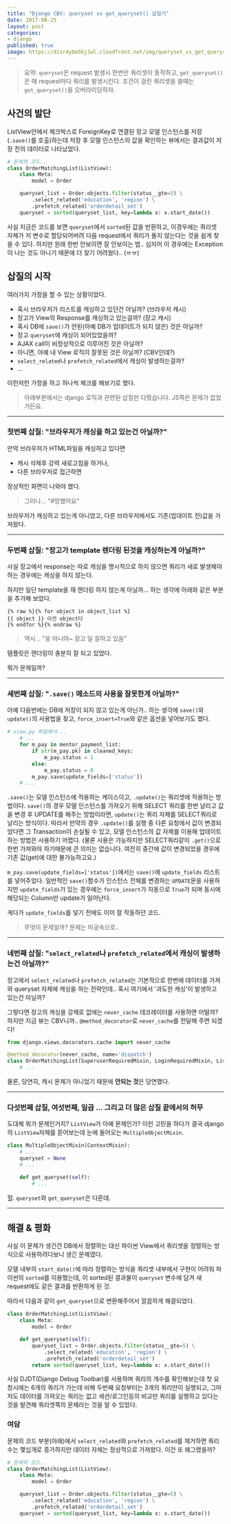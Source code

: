 ```yaml
---
title: "Django CBV: queryset vs get_queryset() 삽질기"
date: 2017-08-25
layout: post
categories:
- django
published: true
image: https://d1sr4ybm5bj1wl.cloudfront.net/img/queryset_vs_get_queryset_on_django_cbv.jpg
---
```


> 요약: `queryset`은 request 발생시 한번만 쿼리셋이 동작하고, `get_queryset()`은 매 request마다 쿼리를 발생시킨다. 조건이 걸린 쿼리셋을 쓸때는 `get_queryset()`을 오버라이딩하자.

## 사건의 발단

ListView안에서 체크박스로 ForeignKey로 연결된 장고 모델 인스턴스를 저장(`.save()`를 호출)하는데 저장 후 모델 인스턴스의 값을 확인하는 뷰에서는 결과값이 저장 전의 데이터로 나타났었다.

```python
# 문제의 코드..
class OrderMatchingList(ListView):
    class Meta:
        model = Order

    queryset_list = Order.objects.filter(status__gte=5) \
        .select_related('education', 'region') \
        .prefetch_related('orderdetail_set')
    queryset = sorted(queryset_list, key=lambda x: x.start_date())
```

사실 지금은 코드를 보면 `queryset`에서 `sorted`된 값을 반환하고, 이경우에는 쿼리셋 자체가 저 변수로 할당되어버려 다음 request에서 쿼리가 돌지 않는다는 것을 쉽게 찾을 수 있다. 하지만 원래 한번 안보이면 잘 안보이는 법.. 심지어 이 경우에는 Exception이 나는 것도 아니기 때문에 더 찾기 어려웠다.. (ㅠㅠ)

## 삽질의 시작

여러가지 가정을 할 수 있는 상황이었다.

- 혹시 브라우저가 리스트를 캐싱하고 있던건 아닐까? (브라우저 캐시)
- 장고가 View의 Response를 캐싱하고 있는걸까? (장고 캐시)
- 혹시 DB에 `save()`가 안된(아예 DB가 업데이트가 되지 않은) 것은 아닐까?
- 장고 `queryset`에 캐싱이 되어있었을까?
- AJAX call이 비정상적으로 이루어진 것은 아닐까?
- 아니면, 아예 내 View 로직이 잘못된 것은 아닐까? (CBV인데?)
- `select_related`나 `prefetch_related`에서 캐싱이 발생하는걸까?
- ...

이런저런 가정을 하고 하나씩 체크를 해보기로 했다.

> 아래부분에서는 django 로직과 관련된 삽질만 다뤘습니다. JS쪽은 문제가 없었거든요.

---

### 첫번째 삽질: "브라우저가 캐싱을 하고 있는건 아닐까?"

만약 브라우저가 HTML파일을 캐싱하고 있다면

- 캐시 삭제후 강력 새로고침을 하거나,
- 다른 브라우저로 접근하면

정상적인 화면이 나와야 했다.

> 그러나... "#망했어요"

브라우저가 캐싱하고 있는게 아니었고, 다른 브라우저에서도 기존(업데이트 전)값을 가져왔다.

---

### 두번째 삽질: "장고가 template 렌더링 된것을 캐싱하는게 아닐까?"

사실 장고에서 response는 따로 캐싱을 명시적으로 하지 않으면 쿼리가 새로 발생해야 하는 경우에는 캐싱을 하지 않는다. 

하지만 일단 template을 재 렌더링 하지 않는게 아닐까... 하는 생각에 아래와 같은 부분을 추가해 보았다.

```text
{% raw %}{% for object in object_list %}
{{ object }} 이건 object다 
{% endfor %}{% endraw %}
```

> 역시 .. "응 아니야~ 장고 일 잘하고 있음"

템플릿은 렌더링이 충분히 잘 되고 있었다.

뭐가 문제일까?

---

### 세번째 삽질: "`.save()` 메소드의 사용을 잘못한게 아닐까?"

아예 다음번에는 DB에 저장이 되지 않고 있는게 아닌가.. 하는 생각에 `save()`와 `update()`의 사용법을 찾고, `force_insert=True`와 같은 옵션을 넣어보기도 했다.

```python
# view.py 파일에서...
    # ...
    for m_pay in mentor_payment_list:
        if str(m_pay.pk) in cleaned_keys:
            m_pay.status = 1
        else:
            m_pay.status = 0
        m_pay.save(update_fields=['status'])
    # ...
```

`.save()`는 모델 인스턴스에 적용하는 케이스이고, `.update()`는 쿼리셋에 적용하는 방법이다. `save()`의 경우 모델 인스턴스를 가져오기 위해 SELECT 쿼리를 한번 날리고 값을 변경 후 UPDATE를 해주는 방법이라면, `update()`는 쿼리 자체를 SELECT쿼리로 날리는 방식이다. 따라서 만약의 경우 `.update()`를 실행 중 다른 요청에서 값이 변경되었다면 그 Transaction이 손실될 수 있고, 모델 인스턴스의 값 자체를 이용해 업데이트하는 방법은 사용하기 어렵다. (물론 사용은 가능하지만 SELECT쿼리같이 `.get()`으로 한번 가져와야 하기때문에 큰 의미는 없습니다. 여전히 중간에 값이 변경되었을 경우에 기존 값(get)에 대한 불가능하고요.)

`m_pay.save(update_fields=['status'])`에서는 `save()`에 `update_fields` 리스트를 넣어주었다. 일반적인 `save()`함수가 인스턴스 전체를 변경하는 `UPDATE`문을 사용하지만 `update_fields`가 있는 경우에는 `force_insert`가 자동으로 `True`가 되며 동시에 해당되는 Column만 update가 일어난다.

게다가 `update_fields`를 넣기 전에도 이미 잘 작동하던 코드.

> 무엇이 문제일까? 문제는 미궁속으로..

---

### 네번째 삽질: "`select_related`나 `prefetch_related`에서 캐싱이 발생하는건 아닐까?"

장고에서 `select_related`나 `prefetch_related`는 기본적으로 한번에 데이터를 가져와 queryset 자체에 캐싱을 하는 전략인데.. 혹시 여기에서 '과도한 캐싱'이 발생하고 있는건 아닐까?

그렇다면 장고의 캐싱을 강제로 없애는 `never_cache` 데코레이터를 사용하면 어떨까? 하지만 지금 뷰는 CBV니까.. `@method_decorator`로 `never_cache`를 전달해 주면 되겠다!

```python
from django.views.decorators.cache import never_cache

@method_decorator(never_cache, name='dispatch')
class OrderMatchingList(SuperuserRequiredMixin, LoginRequiredMixin, ListView):
    # ...
```

물론, 당연히, 캐시 문제가 아니었기 때문에 **안되는 것**은 당연했다.

---

### 다섯번째 삽질, 여섯번째, 일곱 ... 그리고 더 많은 삽질 끝에서의 허무

도대체 뭐가 문제인거지? `ListView`가 아예 문제인가? 이런 고민을 하다가 결국 django의 `ListView`자체를 뜯어보는데 눈에 들어오는 `MultipleObjectMixin`.

```python
class MultipleObjectMixin(ContextMixin):
    # ...
    queryset = None
    # ...

    def get_queryset(self):
        # ...
```

헐. `queryset`와 `get_queryset`은 다른데.

---

## 해결 & 평화

사실 이 문제가 생긴건 DB에서 정렬하는 대신 파이썬 View에서 쿼리셋을 정렬하는 방식으로 사용하려다보니 생긴 문제였다.

모델 내부의 `start_date()`에 따라 정렬하는 방식을 쿼리셋 내부에서 구현이 어려워 파이썬의 `sorted`를 이용했는데, 이 sorted된 결과물이 `queryset` 변수에 담겨 새 request에도 같은 결과를 반환하게 된 것.

따라서 다음과 같이 `get_queryset`으로 변환해주어서 깔끔하게 해결되었다. 

```python
class OrderMatchingList(ListView):
    class Meta:
        model = Order

    def get_queryset(self):
        queryset_list = Order.objects.filter(status__gte=5) \
            .select_related('education', 'region') \
            .prefetch_related('orderdetail_set')
        return sorted(queryset_list, key=lambda x: x.start_date())
```

사실 DJDT(Django Debug Toolbar)를 사용하며 쿼리의 개수를 확인해보는데 첫 요청시에는 6개의 쿼리가 가는데 비해 두번째 요청부터는 3개의 쿼리만이 실행되고, 그마저도 데이터를 가져오는 쿼리는 없고 세션/로그인등의 비교만 쿼리를 실행하고 있다는 것을 발견해 쿼리셋쪽의 문제라는 것을 알 수 있었다.

### 여담

문제의 코드 부분(아래)에서 `select_related`와 `prefetch_related`를 제거하면 쿼리수는 몇십개로 증가하지만 데이터 자체는 정상적으로 가져왔다. 이건 또 왜그랬을까?

```python
# 문제의 코드..
class OrderMatchingList(ListView):
    class Meta:
        model = Order

    queryset_list = Order.objects.filter(status__gte=5) \
        .select_related('education', 'region') \
        .prefetch_related('orderdetail_set')
    queryset = sorted(queryset_list, key=lambda x: x.start_date())
```